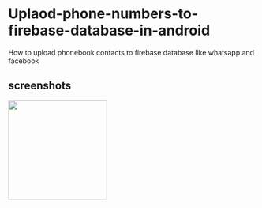 # Uplaod-phone-numbers-to-firebase-database-in-android
How to upload phonebook contacts to firebase database like whatsapp and facebook
## screenshots

<p float="center">
  <img src="https://user-images.githubusercontent.com/15949588/87488609-bf68b500-c638-11ea-8441-bb0df7d06d33.jpg" width="200"/>
</p>

